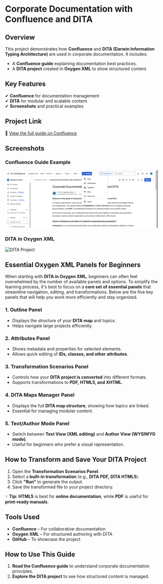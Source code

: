# Corporate Documentation with Confluence and DITA  

## Overview  
This project demonstrates how **Confluence** and **DITA (Darwin Information Typing Architecture)** are used in corporate documentation. It includes:  

- A **Confluence guide** explaining documentation best practices.  
- A **DITA project** created in **Oxygen XML** to show structured content.  

## Key Features  
✔ **Confluence** for documentation management  
✔ **DITA** for modular and scalable content  
✔ **Screenshots** and practical examples  

## Project Link  
📌 [View the full guide on Confluence](https://gianpierofiorino.atlassian.net/wiki/spaces/~61713602702bd0006a7a0a3e/pages/5570561/Corporate+Documentation+with+Confluence+and+DITA)  

## Screenshots  
### Confluence Guide Example  
![Confluence Page](https://github.com/GFiorino/Corporate-Documentation-Confluence-DITA/blob/main/images/Confluence-Create.png?raw=true)  

### DITA in Oxygen XML  
![DITA Project]( )  

## Essential Oxygen XML Panels for Beginners  

When starting with **DITA in Oxygen XML**, beginners can often feel overwhelmed by the number of available panels and options. To simplify the learning process, it's best to focus on a **core set of essential panels** that streamline navigation, editing, and transformations. Below are the five key panels that will help you work more efficiently and stay organized.  

### **1. Outline Panel**  
- Displays the structure of your **DITA map** and topics.  
- Helps navigate large projects efficiently.  

### **2. Attributes Panel**  
- Shows metadata and properties for selected elements.  
- Allows quick editing of **IDs, classes, and other attributes**.  

### **3. Transformation Scenarios Panel**  
- Controls how your **DITA project is converted** into different formats.  
- Supports transformations to **PDF, HTML5, and XHTML**.  

### **4. DITA Maps Manager Panel**  
- Displays the full **DITA map structure**, showing how topics are linked.  
- Essential for managing modular content.  

### **5. Text/Author Mode Panel**  
- Switch between **Text View (XML editing)** and **Author View (WYSIWYG mode)**.  
- Useful for beginners who prefer a visual representation.  

## How to Transform and Save Your DITA Project  

1. Open the **Transformation Scenarios Panel**.  
2. Select a **built-in transformation** (e.g., **DITA PDF, DITA HTML5**).  
3. Click **"Run"** to generate the output.  
4. Save the transformed file to your project directory.  

💡 **Tip:** **HTML5** is best for **online documentation**, while **PDF** is useful for **print-ready manuals**.  

## Tools Used  
- **Confluence** – For collaborative documentation  
- **Oxygen XML** – For structured authoring with DITA  
- **GitHub** – To showcase the project  

## How to Use This Guide  
1. **Read the Confluence guide** to understand corporate documentation principles.  
2. **Explore the DITA project** to see how structured content is managed.  





